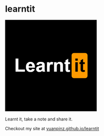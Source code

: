 # learntit 
![Logo_Readpository](Logo_Learntit-60-300x300px.png)

Learnt it, take a note and share it.

Checkout my site at [yuanpinz.github.io/learntit](https://yuanpinz.github.io/learntit)
